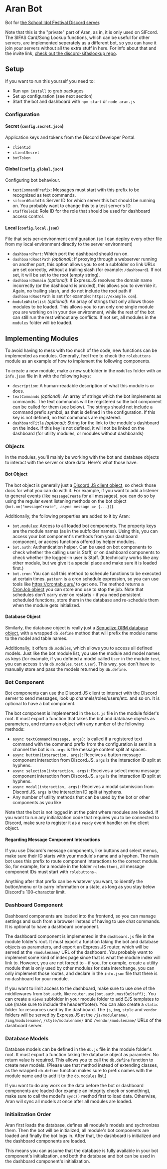 # Aran Bot

Bot for [the School Idol Festival Discord server](https://discord.gg/sif).

Note that this is the "private" part of Aran, as in, it is only used on SIFcord.  
The SIFAS Card/Song Lookup functions, which can be useful for other servers, are implemented
seperately as a different bot, so you can have it join your servers without all the extra stuff
in here. For info about that and the invite link, [check out the discord-sifaslookup repo](https://github.com/Suyooo/discord-sifaslookup/).

## Setup

If you want to run this yourself you need to:

* Run `npm install` to grab packages
* Set up configuration (see next section)
* Start the bot and dashboard with `npm start` or `node aran.js`

### Configuration

#### Secret (`config.secret.json`)

Application keys and tokens from the Discord Developer Portal.

* `clientId`
* `clientSecret`
* `botToken`

#### Global (`config.global.json`)

Configuring bot behaviour.

* `textCommandPrefix`: Messages must start with this prefix to be recognized as text commands.
* `sifcordGuildId`: Server ID for which server this bot should be running on. You probably want
  to change this to a test server's ID.
* `staffRoleId`: Role ID for the role that should be used for dashboard access control.

#### Local (`config.local.json`)

File that sets per-environment configuration (so I can deploy every other file from my local
environment directly to the server environment)

* `dashboardPort`: Which port the dashboard should run on.
* `dashboardRootPath` *(optional)*: If proxying through a webserver running on another port,
  this option allows you to set a subfolder so link URLs are set correctly, without a trailing
  slash (for example: `/dashboard`). If not set, it will be set to the root (empty string).
* `dashboardDomain` *(optional)*: If Express.JS resolves the domain name incorrectly (or the
  dashboard is proxied), this allows you to override it. Again, no trailing slash, and do not 
  include the root path if `dashboardRootPath` is set (for example: `https://example.com`).
* `m̀oduleWhitelist` *(optional)*: An array of strings that only allows those modules to be
  loaded. This allows you to run only one single module you are working on in your dev
  environment, while the rest of the bot can still run the rest without any conflicts. If not
  set, all modules in the `modules` folder will be loaded.

## Implementing Modules

To avoid having to mess with too much of the code, new functions can be implemented as modules.
Generally, feel free to check the `rolebuttons` module as an example of how to implement the
following components.

To create a new module, make a new subfolder in the `modules` folder with an `info.json` file in
it with the following keys:

* `description`: A human-readable description of what this module is or does.
* `textCommands` *(optional)*: An array of strings which the bot implements as commands. The text
  commands will be registered so the bot component can be called for them (see below). The strings
  should not include a command prefix symbol, as that is defined in the configuration. If this key
  is not defined, no text commands are registered.
* `dashboardTitle` *(optional)*: String for the link to the module's dashboard on the index. If
  this key is not defined, it will not be linked on the dashboard (for utility modules, or
  modules without dashboards)

### Objects

In the modules, you'll mainly be working with the bot and database objects to interact with the
server or store data. Here's what those have.

#### Bot Object

The bot object is generally just a [Discord.JS client object](https://discord.js.org/#/docs/discord.js/14.0.3/class/Client),
so check those docs for what you can do with it. For example, if you want to add a listener to
general events (like `messageCreate` for all messages), you can do so by using the regular event
listening methods on the bot object (`bot.on("messageCreate", async message => {...})`).

Additionally, the following properties are added to it by Aran:

* `bot.modules`: Access to all loaded bot components. The property keys are the module names (as
  in the subfolder names). Using this, you can access your bot component's methods from your
  dashboard component, or access functions offered by helper modules.
* `bot.auth`: Authentication helper. Can be used on bot components to check whether the calling
  user is Staff, or on dashboard components to check whether the logged-in user is Staff. (It
  technically works like any other module, but we give it a special place and make sure it is
  loaded first.)
* `bot.cron`: You can call this method to schedule functions to be executed at certain times.
  `pattern` is a cron schedule expression, so you can use tools like https://crontab.guru/ to get
  one. The method returns a [CronJob object](https://www.npmjs.com/package/cron) you can store and
  use to stop the job. Note that schedules don't carry over on restarts - if you need persistent
  scheduled functions, store them in the database and re-schedule them when the module gets
  initialized.

#### Database Object

Similarly, the database object is really just a [Sequelize ORM database object](https://sequelize.org/docs/v6/category/core-concepts/),
with a wrapped `db.define` method that will prefix the module name to the model and table names.

Additionally, it offers `db.modules`, which allows you to access all defined models. Just like
the bot module list, you use the module and model names as keys (for example, if you defined a
model called `User` in the module `test`, you can access it via `db.modules.test.User`). This
way, you don't have to manually store and pass the models returned by `db.define`.

### Bot Component

Bot components can use the Discord.JS client to interact with the Discord server to send
messages, look up channels/roles/users/etc. and so on. It is optional to have a bot component.

The bot component is implemented in the `bot.js` file in the module folder's root. It must export
a function that takes the bot and database objects as parameters, and returns an object with any
number of the following methods:

* `async textCommand(message, args)`: Is called if a registered text command with the command
  prefix from the configuration is sent in a channel the bot is in. `args` is the message
  content split at spaces.
* `async button(interaction, args)`: Receives a button message component interaction from
  Discord.JS. `args` is the interaction ID split at hyphens.
* `async selection(interaction, args)`: Receives a select menu message component interaction
  from Discord.JS. `args` is the interaction ID split at hyphens.
* `async modal(interaction, args)`: Receives a modal submission from Discord.JS. `args` is the
  interaction ID split at hyphens.
* Any number of utility methods that can be used by the bot or other components as you like

Note that the bot is not logged in at the point where modules are loaded. If you want to run any
initialization code that requires you to be connected to Discord, make sure to register it as
a `ready` event handler on the client object.

#### Regarding Message Component Interactions

If you use Discord's message components, like buttons and select menus, make sure their ID
starts with your module's name and a hyphen. The main bot uses this prefix to route component
interactions to the correct module. So, for example, for a module in the folder `rolebuttons`,
all message component IDs must start with `rolebuttons-`.

Anything after that prefix can be whatever you want, to identify the button/menu or to carry
information or a state, as long as you stay below Discord's 100-character limit.

### Dashboard Component

Dashboard components are loaded into the frontend, so you can manage settings and such from a
browser instead of having to use chat commands. It is optional to have a dashboard component.

The dashboard component is implemented in the `dashboard.js` file in the module folder's root.
It must export a function taking the bot and database objects as parameters, and export an
Express.JS router, which will be served at the `/modulename/` URL of the dashboard. You
probably want to implement some kind of index page since that is what the module index will
link to. However, you are not forced to - if you, for example, create a utility module that is
only used by other modules for data interchange, you can only implement those routes, and
declare in the `info.json` file that there is no dashboard for your module.

If you want to limit access to the dashboard, make sure to use one of the middlewares from
`bot.auth`, like `router.use(bot.auth.mustBeStaff);`. You can create a `views` subfolder in your
module folder to add EJS templates to use (make sure to include the header/footer). You can also
create a `static` folder for resources used by the dashboard. The `js`, `img`, `style` and
`vendor` folders will be served by Express.JS at the `/js/modulename/`, `/img/modulename/`,
`/style/modulename/` and `/vendor/modulename/` URLs of the dashboard server.

### Database Models

Database models can be defined in the `db.js` file in the module folder's root. It must export
a function taking the database object as parameter. No return value is required. This allows
you to call the `db.define` function to create new models. (Please use that method instead of
extending classes, as the wrapped `db.define` function makes sure to prefix names with the
module name and to add it to the `db.modules` list.)

If you want to do any work on the data before the bot or dashboard components are loaded (for
example an integrity check or something), make sure to call the model's `sync()` method first
to load data. Otherwise, Aran will sync all models at once after all modules are loaded.

### Initialization Order

Aran first loads the database, defines all module's models and sychronizes them. Then the bot
will be initialized, all module's bot components are loaded and finally the bot logs in. After
that, the dashboard is initialized and the dashboard components are loaded.

This means you can assume that the database is fully available in your bot component's
initialization, and both the database and bot can be used in the dashboard component's
initialization.
